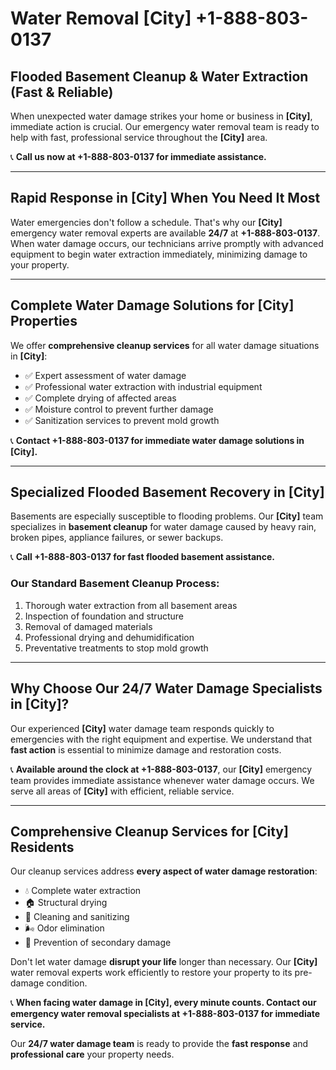 # Water Removal [City] +1-888-803-0137  
## Flooded Basement Cleanup & Water Extraction (Fast & Reliable)

When unexpected water damage strikes your home or business in **[City]**, immediate action is crucial. Our emergency water removal team is ready to help with fast, professional service throughout the **[City]** area. 

📞 **Call us now at +1-888-803-0137 for immediate assistance.**

---

## Rapid Response in [City] When You Need It Most

Water emergencies don't follow a schedule. That's why our **[City]** emergency water removal experts are available **24/7** at **+1-888-803-0137**. When water damage occurs, our technicians arrive promptly with advanced equipment to begin water extraction immediately, minimizing damage to your property.

---

## Complete Water Damage Solutions for [City] Properties

We offer **comprehensive cleanup services** for all water damage situations in **[City]**:

- ✅ Expert assessment of water damage  
- ✅ Professional water extraction with industrial equipment  
- ✅ Complete drying of affected areas  
- ✅ Moisture control to prevent further damage  
- ✅ Sanitization services to prevent mold growth  

📞 **Contact +1-888-803-0137 for immediate water damage solutions in [City].**

---

## Specialized Flooded Basement Recovery in [City]

Basements are especially susceptible to flooding problems. Our **[City]** team specializes in **basement cleanup** for water damage caused by heavy rain, broken pipes, appliance failures, or sewer backups. 

📞 **Call +1-888-803-0137 for fast flooded basement assistance.**

### Our Standard Basement Cleanup Process:
1. Thorough water extraction from all basement areas  
2. Inspection of foundation and structure  
3. Removal of damaged materials  
4. Professional drying and dehumidification  
5. Preventative treatments to stop mold growth  

---

## Why Choose Our 24/7 Water Damage Specialists in [City]?

Our experienced **[City]** water damage team responds quickly to emergencies with the right equipment and expertise. We understand that **fast action** is essential to minimize damage and restoration costs.

📞 **Available around the clock at +1-888-803-0137**, our **[City]** emergency team provides immediate assistance whenever water damage occurs. We serve all areas of **[City]** with efficient, reliable service.

---

## Comprehensive Cleanup Services for [City] Residents

Our cleanup services address **every aspect of water damage restoration**:

- 💧 Complete water extraction  
- 🏠 Structural drying  
- 🧼 Cleaning and sanitizing  
- 🌬️ Odor elimination  
- 🚫 Prevention of secondary damage  

Don't let water damage **disrupt your life** longer than necessary. Our **[City]** water removal experts work efficiently to restore your property to its pre-damage condition.

📞 **When facing water damage in [City], every minute counts. Contact our emergency water removal specialists at +1-888-803-0137 for immediate service.**

Our **24/7 water damage team** is ready to provide the **fast response** and **professional care** your property needs.
